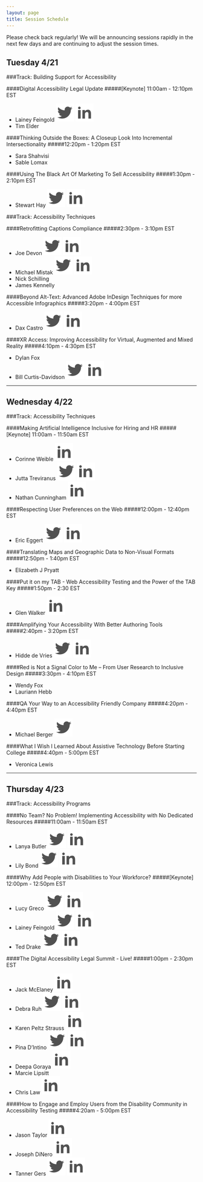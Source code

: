 ```yaml
---
layout: page
title: Session Schedule
---
```


Please check back regularly! We will be announcing sessions rapidly in the next few days and are continuing to adjust the session times.

## Tuesday 4/21
###Track: Building Support for Accessibility


####Digital Accessibility Legal Update
#####[Keynote] 11:00am - 12:10pm EST
<ul class="social">
<li>Lainey Feingold <a href="https://twitter.com/LFLegal" class="social"><img src="/public/twitter.svg" alt="Lainey Feingold on Twitter"></a> <a href="https://www.linkedin.com/in/laineyfeingold/" class="social"><img src="/public/linked-in.svg" alt="Lainey Feingold on LinkedIn"></a></li>
<li>Tim Elder</li>
</ul>


####Thinking Outside the Boxes: A Closeup Look Into Incremental Intersectionality
#####12:20pm - 1:20pm EST
<ul class="social">
	<li>Sara Shahvisi</li>
	<li>Sable Lomax</li>
</ul>


####Using The Black Art Of Marketing To Sell Accessibility
#####1:30pm - 2:10pm EST
<ul class="social">
	<li>Stewart Hay <a href="https://twitter.com/OhMyDeity" class="social"><img src="/public/twitter.svg" alt="Stewart Hay on Twitter"></a> <a href="https://www.linkedin.com/in/stewarthay/" class="social"><img src="/public/linked-in.svg" alt="Stewart Hay on LinkedIn"></a></li>
</ul>


###Track: Accessibility Techniques

####Retrofitting Captions Compliance
#####2:30pm - 3:10pm EST
<ul class="social">
<li>Joe Devon <a href="https://twitter.com/joedevon" class="social"><img src="/public/twitter.svg" alt="Joe Devon on Twitter"></a> <a href="https://www.linkedin.com/in/joedevon/" class="social"><img src="/public/linked-in.svg" alt="Joe Devon on LinkedIn"></a></li>
<li>Michael Mistak <a href="https://twitter.com/MichaelMistak" class="social"><img src="/public/twitter.svg" alt="Michael Mistak on Twitter"></a> <a href="https://www.linkedin.com/in/michaelwaltermistak/" class="social"><img src="/public/linked-in.svg" alt="Michael Mistak on LinkedIn"></a></li>
<li>Nick Schilling</li>
<li>James Kennelly</li>
</ul>


####Beyond Alt-Text: Advanced Adobe InDesign Techniques for more Accessible Infographics
#####3:20pm - 4:00pm EST
<ul class="social">
	<li>Dax Castro <a href="https://twitter.com/daxjcastro" class="social"><img src="/public/twitter.svg" alt="Dax Castro on Twitter"></a> <a href="https://www.linkedin.com/in/dax-castro-076b4612/" class="social"><img src="/public/linked-in.svg" alt="Dax Castro on LinkedIn"></a></li>
</ul>

####XR Access: Improving Accessibility for Virtual, Augmented and Mixed Reality
#####4:10pm - 4:30pm EST
<ul class="social">
	<li>Dylan Fox</li>
	<li>Bill Curtis-Davidson <a href="https://twitter.com/BCurtisDavidson" class="social"><img src="/public/twitter.svg" alt="Bill Curtis-Davidson on Twitter"></a> <a href="https://www.linkedin.com/in/billcurtisdavidson/" class="social"><img src="/public/linked-in.svg" alt="Bill Curtis-Davidson on LinkedIn"></a></li>
</ul>

<hr>

## Wednesday 4/22
###Track: Accessibility Techniques


####Making Artificial Intelligence Inclusive for Hiring and HR
#####[Keynote] 11:00am - 11:50am EST
<ul class="social">
	<li>Corinne Weible  <a href="https://www.linkedin.com/in/corinne-weible/" class="social"><img src="/public/linked-in.svg" alt="Corinne Weible on Twitter"></a></li>
	<li>Jutta Treviranus <a href="https://twitter.com/juttatrevira" class="social"><img src="/public/twitter.svg" alt="Jutta Treviranus on Twitter"></a> <a href="https://www.linkedin.com/in/juttatreviranus/" class="social"><img src="/public/linked-in.svg" alt="Jutta Treviranus on LinkedIn"></a></li>
	<li>Nathan Cunningham  <a href="https://www.linkedin.com/in/ndcunningham/" class="social"><img src="/public/linked-in.svg" alt="Nathan Cunningham on LinkedIn"></a></li>
</ul>


####Respecting User Preferences on the Web
#####12:00pm - 12:40pm EST
<ul class="social">
	<li>Eric Eggert <a href="https://twitter.com/yatil" class="social"><img src="/public/twitter.svg" alt="Eric Eggert on Twitter"></a> <a href="https://www.linkedin.com/in/yatil/" class="social"><img src="/public/linked-in.svg" alt="Eric Eggert on LinkedIn"></a></li>
</ul>


####Translating Maps and Geographic Data to Non-Visual Formats
#####12:50pm - 1:40pm EST
<ul class="social">
	<li>Elizabeth J Pryatt </li>
</ul>

####Put it on my TAB - Web Accessibility Testing and the Power of the TAB Key
#####1:50pm - 2:30 EST
<ul class="social">
	<li>Glen Walker <a href="https://www.linkedin.com/in/glen-walker/" class="social"><img src="/public/linked-in.svg" alt="Glen Walker on LinkedIn"></a></li>
</ul>


####Amplifying Your Accessibility With Better Authoring Tools
#####2:40pm - 3:20pm  EST
<ul class="social">
	<li>Hidde de Vries <a href="https://twitter.com/hdv" class="social"><img src="/public/twitter.svg" alt="Hidde de Vries on Twitter"></a> <a href="https://www.linkedin.com/in/hiddedevries/" class="social"><img src="/public/linked-in.svg" alt="Hidde de Vries on LinkedIn"></a></li>
</ul>


####Red is Not a Signal Color to Me – From User Research to Inclusive Design
#####3:30pm - 4:10pm EST
<ul class="social">
	<li>Wendy Fox</li>
	<li>Lauriann Hebb</li>
</ul>


####QA Your Way to an Accessibility Friendly Company
#####4:20pm - 4:40pm EST
<ul class="social">
	<li>Michael Berger <a href="https://twitter.com/bergatron" class="social"><img src="/public/twitter.svg" alt="Michael Berger on Twitter"></a></li>
</ul>


####What I Wish I Learned About Assistive Technology Before Starting College
#####4:40pm - 5:00pm EST
<ul class="social">
	<li>Veronica Lewis</li>
</ul>

<hr>

## Thursday 4/23
###Track: Accessibility Programs


####No Team? No Problem! Implementing Accessibility with No Dedicated Resources
#####11:00am - 11:50am EST
<ul class="social">
	<li>Lanya Butler <a href="https://twitter.com/chiefkikio" class="social"><img src="/public/twitter.svg" alt="Lanya Butler on Twitter"></a> <a href="https://www.linkedin.com/in/lanya-butler-19b76259/" class="social"><img src="/public/linked-in.svg" alt="Lanya Butler on LinkedIn"></a></li>
	<li>Lily Bond  <a href="https://twitter.com/lilybbond" class="social"><img src="/public/twitter.svg" alt="Lily Bond on Twitter"></a> <a href="https://www.linkedin.com/in/lilybbond/" class="social"><img src="/public/linked-in.svg" alt="Lily Bond on LinkedIn"></a></li>
</ul>


####Why Add People with Disabilities to Your Workforce?
#####[Keynote] 12:00pm - 12:50pm EST
<ul class="social">
	<li>Lucy Greco  <a href="https://twitter.com/accessaces" class="social"><img src="/public/twitter.svg" alt="Lucy Greco on Twitter"></a> <a href="https://www.linkedin.com/in/lucy-greco-968b491/" class="social"><img src="/public/linked-in.svg" alt="Lucy Greco on LinkedIn"></a></li>
	<li>Lainey Feingold <a href="https://twitter.com/LFLegal" class="social"><img src="/public/twitter.svg" alt="Lainey Feingold on Twitter"></a> <a href="https://www.linkedin.com/in/laineyfeingold/" class="social"><img src="/public/linked-in.svg" alt="Lainey Feingold on LinkedIn"></a></li>
	<li>Ted Drake  <a href="https://twitter.com/ted_drake" class="social"><img src="/public/twitter.svg" alt="Ted Drake on Twitter"></a> <a href="https://www.linkedin.com/in/draket/detail/contact-info/" class="social"><img src="/public/linked-in.svg" alt="Ted Drake on LinkedIn"></a></li>
</ul>


####The Digital Accessibility Legal Summit - Live!
#####1:00pm - 2:30pm EST
<ul class="social">
	<li>Jack McElaney <a href="https://www.linkedin.com/in/jackmcelaneya11yinthenews/" class="social"><img src="/public/linked-in.svg" alt="Jack McElaney on LinkedIn"></a></li>
	<li>Debra Ruh <a href="https://twitter.com/debraruh" class="social"><img src="/public/twitter.svg" alt="Debra Ruh on Twitter"></a> <a href="https://www.linkedin.com/in/debraruh/" class="social"><img src="/public/linked-in.svg" alt="Debra Ruh on LinkedIn"></a></li>
	<li>Karen Peltz Strauss <a href="https://www.linkedin.com/in/karenpeltzstrauss/" class="social"><img src="/public/linked-in.svg" alt="Karen Peltz Strauss on LinkedIn"></a></li>
	<li>Pina D’Intino <a href="https://twitter.com/pdintino" class="social"><img src="/public/twitter.svg" alt="Pina D’Intino on Twitter"></a> <a href="https://www.linkedin.com/in/pinadintino/" class="social"><img src="/public/linked-in.svg" alt="Pina D’Intino on LinkedIn"></a></li>
	<li>Deepa Goraya <a href="https://www.linkedin.com/in/deepagoraya/" class="social"><img src="/public/linked-in.svg" alt="Deepa Goraya on LinkedIn"></a></li>
	<li>Marcie Lipsitt</li>
	<li>Chris Law <a href="https://www.linkedin.com/in/chris-m-law/" class="social"><img src="/public/linked-in.svg" alt="Chris Law on LinkedIn"></a></li>
</ul>



####How to Engage and Employ Users from the Disability Community in Accessibility Testing
#####4:20am - 5:00pm EST
<ul class="social">
	<li>Jason Taylor <a href="https://www.linkedin.com/in/jason-taylor-37279315b/" class="social"><img src="/public/linked-in.svg" alt="Jason Taylor on LinkedIn"></a></li>
	<li>Joseph DiNero <a href="https://www.linkedin.com/in/joe-dinero-b3a31032/" class="social"><img src="/public/linked-in.svg" alt="Joseph DiNero on LinkedIn"></a></li>
	<li>Tanner Gers <a href="https://twitter.com/TannerGers" class="social"><img src="/public/twitter.svg" alt="Tanner Gers on Twitter"></a> <a href="https://www.linkedin.com/in/tannergers/" class="social"><img src="/public/linked-in.svg" alt="Tanner Gers on LinkedIn"></a></li>
</ul>
